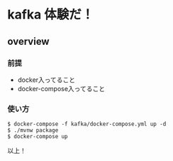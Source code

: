# kafka 体験だ！

## overview

### 前提

* docker入ってること
* docker-compose入ってること

### 使い方

```
$ docker-compose -f kafka/docker-compose.yml up -d
$ ./mvnw package
$ docker-compose up
```

以上！

